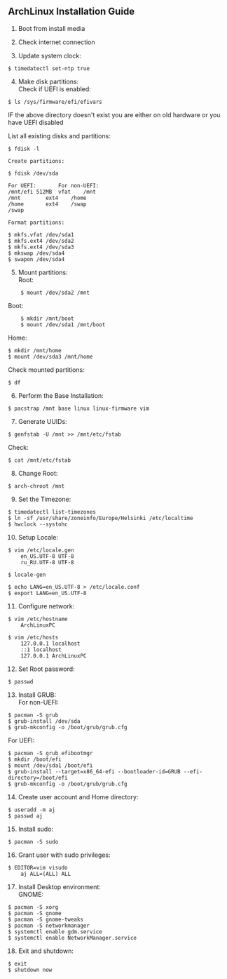 ## ArchLinux Installation Guide 

1. Boot from install media  

2. Check internet connection  

3. Update system clock:  
```  
$ timedatectl set-ntp true  
```  

4. Make disk partitions:  
	Check if UEFI is enabled:  
```  
$ ls /sys/firmware/efi/efivars  
```  

IF the above directory doesn't exist you are either on old hardware or you have UEFI disabled  

List all existing disks and partitions:  

```  
$ fdisk -l  
```  

	Create partitions:  

```
$ fdisk /dev/sda  
```  

	For UEFI:		For non-UEFI:  
	/mnt/efi 512MB	vfat	/mnt		
	/mnt	 	ext4	/home  
	/home	 	ext4	/swap  
	/swap	   

	Format partitions:  

```
$ mkfs.vfat /dev/sda1  
$ mkfs.ext4 /dev/sda2  
$ mkfs.ext4 /dev/sda3  
$ mkswap /dev/sda4  
$ swapon /dev/sda4  
```  

5. Mount partitions:  
Root:  
```
	$ mount /dev/sda2 /mnt  
```
	
Boot:  
```
	$ mkdir /mnt/boot  
	$ mount /dev/sda1 /mnt/boot  
```  

Home:  
```
$ mkdir /mnt/home  
$ mount /dev/sda3 /mnt/home  
```

Check mounted partitions:  
```
$ df
```

6. Perform the Base Installation:  

```
$ pacstrap /mnt base linux linux-firmware vim  
```

7. Generate UUIDs:  
```
$ genfstab -U /mnt >> /mnt/etc/fstab  
```

Check:  
```
$ cat /mnt/etc/fstab  
```

8. Change Root:  

```
$ arch-chroot /mnt  
```

9. Set the Timezone:  
```
$ timedatectl list-timezones  
$ ln -sf /usr/share/zoneinfo/Europe/Helsinki /etc/localtime  
$ hwclock --systohc  
```

10. Setup Locale:  

```
$ vim /etc/locale.gen  
	en_US.UTF-8 UTF-8  
	ru_RU.UTF-8 UTF-8  

$ locale-gen  

$ echo LANG=en_US.UTF-8 > /etc/locale.conf  
$ export LANG=en_US.UTF-8  
```

11. Configure network:  

```
$ vim /etc/hostname  
	ArchLinuxPC  

$ vim /etc/hosts  
	127.0.0.1 localhost  
	::1 localhost  
	127.0.0.1 ArchLinuxPC  
```

12. Set Root password:  

```
$ passwd  
```

13. Install GRUB:  
For non-UEFI:  

```
$ pacman -S grub  
$ grub-install /dev/sda  
$ grub-mkconfig -o /boot/grub/grub.cfg  
```

For UEFI:  

```
$ pacman -S grub efibootmgr  
$ mkdir /boot/efi  
$ mount /dev/sda1 /boot/efi  
$ grub-install --target=x86_64-efi --bootloader-id=GRUB --efi-directory=/boot/efi  
$ grub-mkconfig -o /boot/grub/grub.cfg  
```

14. Create user account and Home directory:  

```
$ useradd -m aj  
$ passwd aj  
```

15. Install sudo:  

```
$ pacman -S sudo  
```

16. Grant user with sudo privileges:  

```
$ EDITOR=vim visudo  
	aj ALL=(ALL) ALL  
```

17. Install Desktop environment:  
GNOME:  
```
$ pacman -S xorg  
$ pacman -S gnome  
$ pacman -S gnome-tweaks  
$ pacman -S networkmanager  
$ systemctl enable gdm.service  
$ systemctl enable NetworkManager.service  
```

18. Exit and shutdown:  

```
$ exit  
$ shutdown now  
```




